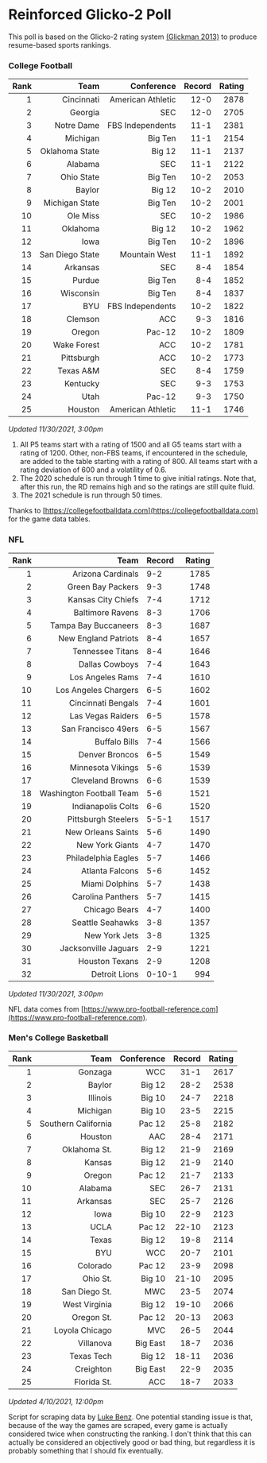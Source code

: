 # Reinforced Glicko-2 Poll

This poll is based on the Glicko-2 rating system [\(Glickman 2013\)](http://glicko.net/glicko/glicko2.pdf) to produce resume-based sports rankings.

### College Football
| Rank  | Team                 | Conference           | Record   | Rating |
| ---:  | ---:                 | ---:                 | ---:     | ---:   |
| 1     | Cincinnati           | American Athletic    | 12-0     | 2878   |
| 2     | Georgia              | SEC                  | 12-0     | 2705   |
| 3     | Notre Dame           | FBS Independents     | 11-1     | 2381   |
| 4     | Michigan             | Big Ten              | 11-1     | 2154   |
| 5     | Oklahoma State       | Big 12               | 11-1     | 2137   |
| 6     | Alabama              | SEC                  | 11-1     | 2122   |
| 7     | Ohio State           | Big Ten              | 10-2     | 2053   |
| 8     | Baylor               | Big 12               | 10-2     | 2010   |
| 9     | Michigan State       | Big Ten              | 10-2     | 2001   |
| 10    | Ole Miss             | SEC                  | 10-2     | 1986   |
| 11    | Oklahoma             | Big 12               | 10-2     | 1962   |
| 12    | Iowa                 | Big Ten              | 10-2     | 1896   |
| 13    | San Diego State      | Mountain West        | 11-1     | 1892   |
| 14    | Arkansas             | SEC                  | 8-4      | 1854   |
| 15    | Purdue               | Big Ten              | 8-4      | 1852   |
| 16    | Wisconsin            | Big Ten              | 8-4      | 1837   |
| 17    | BYU                  | FBS Independents     | 10-2     | 1822   |
| 18    | Clemson              | ACC                  | 9-3      | 1816   |
| 19    | Oregon               | Pac-12               | 10-2     | 1809   |
| 20    | Wake Forest          | ACC                  | 10-2     | 1781   |
| 21    | Pittsburgh           | ACC                  | 10-2     | 1773   |
| 22    | Texas A&M            | SEC                  | 8-4      | 1759   |
| 23    | Kentucky             | SEC                  | 9-3      | 1753   |
| 24    | Utah                 | Pac-12               | 9-3      | 1750   |
| 25    | Houston              | American Athletic    | 11-1     | 1746   |
_Updated 11/30/2021, 3:00pm_

1. All P5 teams start with a rating of 1500 and all G5 teams start with a rating of 1200. Other, non-FBS teams, if encountered in the schedule, are added to the table starting with a rating of 800. All teams start with a rating deviation of 600 and a volatility of 0.6.
2. The 2020 schedule is run through 1 time to give initial ratings. Note that, after this run, the RD remains high and so the ratings are still quite fluid.
3. The 2021 schedule is run through 50 times.

Thanks to [https://collegefootballdata.com](https://collegefootballdata.com) for the game data tables.

### NFL
| Rank  | Team                       | Record   | Rating |
| ---:  | ---:                       | :---     | ---:   |
| 1     | Arizona Cardinals          | 9-2      | 1785   |
| 2     | Green Bay Packers          | 9-3      | 1748   |
| 3     | Kansas City Chiefs         | 7-4      | 1712   |
| 4     | Baltimore Ravens           | 8-3      | 1706   |
| 5     | Tampa Bay Buccaneers       | 8-3      | 1687   |
| 6     | New England Patriots       | 8-4      | 1657   |
| 7     | Tennessee Titans           | 8-4      | 1646   |
| 8     | Dallas Cowboys             | 7-4      | 1643   |
| 9     | Los Angeles Rams           | 7-4      | 1610   |
| 10    | Los Angeles Chargers       | 6-5      | 1602   |
| 11    | Cincinnati Bengals         | 7-4      | 1601   |
| 12    | Las Vegas Raiders          | 6-5      | 1578   |
| 13    | San Francisco 49ers        | 6-5      | 1567   |
| 14    | Buffalo Bills              | 7-4      | 1566   |
| 15    | Denver Broncos             | 6-5      | 1549   |
| 16    | Minnesota Vikings          | 5-6      | 1539   |
| 17    | Cleveland Browns           | 6-6      | 1539   |
| 18    | Washington Football Team   | 5-6      | 1521   |
| 19    | Indianapolis Colts         | 6-6      | 1520   |
| 20    | Pittsburgh Steelers        | 5-5-1    | 1517   |
| 21    | New Orleans Saints         | 5-6      | 1490   |
| 22    | New York Giants            | 4-7      | 1470   |
| 23    | Philadelphia Eagles        | 5-7      | 1466   |
| 24    | Atlanta Falcons            | 5-6      | 1452   |
| 25    | Miami Dolphins             | 5-7      | 1438   |
| 26    | Carolina Panthers          | 5-7      | 1415   |
| 27    | Chicago Bears              | 4-7      | 1400   |
| 28    | Seattle Seahawks           | 3-8      | 1357   |
| 29    | New York Jets              | 3-8      | 1325   |
| 30    | Jacksonville Jaguars       | 2-9      | 1221   |
| 31    | Houston Texans             | 2-9      | 1208   |
| 32    | Detroit Lions              | 0-10-1   | 994    |
_Updated 11/30/2021, 3:00pm_

NFL data comes from [https://www.pro-football-reference.com](https://www.pro-football-reference.com).

### Men's College Basketball
| Rank  | Team                 | Conference | Record   | Rating |
| ---:  | ---:                 | ---:       | ---:     | ---:   |
| 1     | Gonzaga              | WCC        | 31-1     | 2617   |
| 2     | Baylor               | Big 12     | 28-2     | 2538   |
| 3     | Illinois             | Big 10     | 24-7     | 2218   |
| 4     | Michigan             | Big 10     | 23-5     | 2215   |
| 5     | Southern California  | Pac 12     | 25-8     | 2182   |
| 6     | Houston              | AAC        | 28-4     | 2171   |
| 7     | Oklahoma St.         | Big 12     | 21-9     | 2169   |
| 8     | Kansas               | Big 12     | 21-9     | 2140   |
| 9     | Oregon               | Pac 12     | 21-7     | 2133   |
| 10    | Alabama              | SEC        | 26-7     | 2131   |
| 11    | Arkansas             | SEC        | 25-7     | 2126   |
| 12    | Iowa                 | Big 10     | 22-9     | 2123   |
| 13    | UCLA                 | Pac 12     | 22-10    | 2123   |
| 14    | Texas                | Big 12     | 19-8     | 2114   |
| 15    | BYU                  | WCC        | 20-7     | 2101   |
| 16    | Colorado             | Pac 12     | 23-9     | 2098   |
| 17    | Ohio St.             | Big 10     | 21-10    | 2095   |
| 18    | San Diego St.        | MWC        | 23-5     | 2074   |
| 19    | West Virginia        | Big 12     | 19-10    | 2066   |
| 20    | Oregon St.           | Pac 12     | 20-13    | 2063   |
| 21    | Loyola Chicago       | MVC        | 26-5     | 2044   |
| 22    | Villanova            | Big East   | 18-7     | 2036   |
| 23    | Texas Tech           | Big 12     | 18-11    | 2036   |
| 24    | Creighton            | Big East   | 22-9     | 2035   |
| 25    | Florida St.          | ACC        | 18-7     | 2033   |
_Updated 4/10/2021, 12:00pm_

Script for scraping data by [Luke Benz](https://github.com/lbenz731/NCAA_Hoops).
One potential standing issue is that, because of the way the games are scraped, every game is actually considered twice when constructing the ranking. I don't think that this can actually be considered an objectively good or bad thing, but regardless it is probably something that I should fix eventually.
